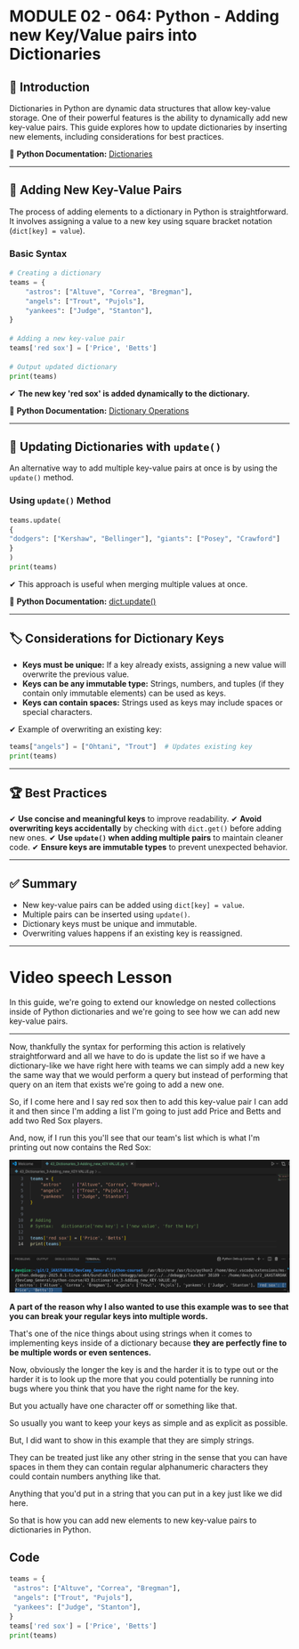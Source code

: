 # MODULE 02 - 064: Python - Adding new Key/Value pairs into Dictionaries

## 📌 Introduction

Dictionaries in Python are dynamic data structures that allow key-value storage. One of their powerful features is the ability to dynamically add new key-value pairs. This guide explores how to update dictionaries by inserting new elements, including considerations for best practices.

📌 **Python Documentation:** [Dictionaries](https://docs.python.org/3/tutorial/datastructures.html#dictionaries)

---

## 🔹 Adding New Key-Value Pairs

The process of adding elements to a dictionary in Python is straightforward. It involves assigning a value to a new key using square bracket notation (`dict[key] = value`).

### **Basic Syntax**

```python
# Creating a dictionary
teams = {
    "astros": ["Altuve", "Correa", "Bregman"],
    "angels": ["Trout", "Pujols"],
    "yankees": ["Judge", "Stanton"],
}

# Adding a new key-value pair
teams['red sox'] = ['Price', 'Betts']

# Output updated dictionary
print(teams)
```

✔ **The new key 'red sox' is added dynamically to the dictionary.**

📌 **Python Documentation:** [Dictionary Operations](https://docs.python.org/3/library/stdtypes.html#mapping-types-dict)

---

## 🔄 Updating Dictionaries with `update()`

An alternative way to add multiple key-value pairs at once is by using the `update()` method.

### **Using `update()` Method**

```python
teams.update(
{
"dodgers": ["Kershaw", "Bellinger"], "giants": ["Posey", "Crawford"]
}
)
print(teams)
```

✔ This approach is useful when merging multiple values at once.

📌 **Python Documentation:** [dict.update()](https://docs.python.org/3/library/stdtypes.html#dict.update)

---

## 🏷 Considerations for Dictionary Keys

- **Keys must be unique:** If a key already exists, assigning a new value will overwrite the previous value.
- **Keys can be any immutable type:** Strings, numbers, and tuples (if they contain only immutable elements) can be used as keys.
- **Keys can contain spaces:** Strings used as keys may include spaces or special characters.

✔ Example of overwriting an existing key:

```python
teams["angels"] = ["Ohtani", "Trout"]  # Updates existing key
print(teams)
```

---

## 🏆 Best Practices

✔ **Use concise and meaningful keys** to improve readability.
✔ **Avoid overwriting keys accidentally** by checking with `dict.get()` before adding new ones.
✔ **Use `update()` when adding multiple pairs** to maintain cleaner code.
✔ **Ensure keys are immutable types** to prevent unexpected behavior.

---

## ✅ Summary

- New key-value pairs can be added using `dict[key] = value`.
- Multiple pairs can be inserted using `update()`.
- Dictionary keys must be unique and immutable.
- Overwriting values happens if an existing key is reassigned.

****

# Video speech Lesson

In this guide, we're going to extend our knowledge on nested collections inside of Python dictionaries and we're going to see how we can add new key-value pairs.

****

Now, thankfully the syntax for performing this action is relatively straightforward and all we have to do is update the list so if we have a dictionary-like we have right here with teams we can simply add a new key the same way that we would perform a query but instead of performing that query on an item that exists we're going to 
add a new one.

So, if I come here and I say red sox then to add this key-value pair I can add it and then since I'm adding a list I'm going to just add Price and Betts and add two Red Sox players.   

And, now, if I run this you'll see that our team's list which is what I'm printing out now contains the Red Sox:

![large](02-064_IMG1.png)

**A part of the reason why I also wanted to use this example was to see that you can break your regular keys into multiple words.**

That's one of the nice things about using strings when it comes to implementing 
keys inside of a dictionary because **they are perfectly fine to be multiple words or even sentences.**

Now, obviously the longer the key is and the harder it is to type out or the harder it is to look up the more that you could potentially be running into bugs where you think that you have the right name for the key.  

 But you actually have one character off or something like that.   

So usually you want to keep your keys as simple and as explicit as possible.

But, I did want to show in this example that they are simply strings.   

They can be treated just like any other string in the sense that you can have spaces in them they can contain regular alphanumeric characters they could contain numbers anything like that.  

 Anything that you'd put in a string that you can put in a key just like we did here.   

So that is how you can add new elements to new key-value pairs to dictionaries in 
Python.

## Code

```python
teams = {
 "astros": ["Altuve", "Correa", "Bregman"],
 "angels": ["Trout", "Pujols"],
 "yankees": ["Judge", "Stanton"],
}
teams['red sox'] = ['Price', 'Betts']
print(teams)
```
